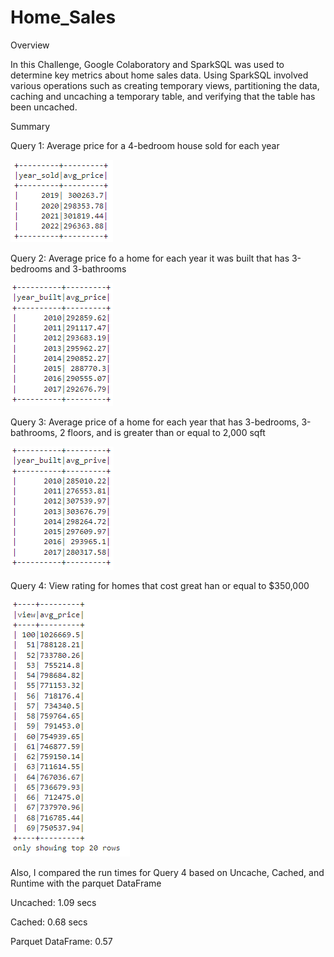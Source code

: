# Home_Sales

Overview

In this Challenge, Google Colaboratory and SparkSQL was used to determine key metrics about home sales data. Using SparkSQL involved various operations such as creating temporary views, partitioning the data, caching and uncaching a temporary table, and verifying that the table has been uncached.

Summary

Query 1: Average price for a 4-bedroom house sold for each year


![Alt text](image.png)


Query 2: Average price fo a home for each year it was built that has 3-bedrooms and 3-bathrooms


![Alt text](image-1.png)



Query 3: Average price of a home for each year that has 3-bedrooms, 3-bathrooms, 2 floors, and is greater than or equal to 2,000 sqft


![Alt text](image-3.png)


Query 4: View rating for homes that cost great han or equal to $350,000


![Alt text](image-4.png)


Also, I compared the run times for Query 4 based on Uncache, Cached, and Runtime with the parquet DataFrame

Uncached: 1.09 secs

Cached: 0.68 secs

Parquet DataFrame: 0.57



